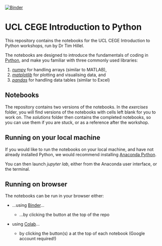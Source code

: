 [![Binder](https://mybinder.org/badge_logo.svg)](https://mybinder.org/v2/gh/big-ucl/intro-python/HEAD)

# UCL CEGE Introduction to Python

This repository contains the notebooks for the UCL CEGE Introduction to Python workshops, run by Dr Tim Hillel. 

The notebooks are designed to introduce the fundamentals of coding in [Python](https://docs.python.org/3/), and make you familiar with three commonly used libraries:
1. [*numpy*](https://numpy.org/doc/1.23/) for handling arrays (similar to MATLAB), 
2. [*matplotlib*](https://numpy.org/doc/stable/index.html) for plotting and visualising data, and 
3. [*pandas*](https://pandas.pydata.org/docs/) for handling data tables (similar to Excel)

## Notebooks

The repository contains two versions of the notebooks. In the *exercises* folder, you will find versions of the notebooks with cells left blank for you to work on. The *solutions* folder then contains the completed notebooks, so you can use them if you are stuck, or as a reference after the workshop. 

## Running on your local machine

If you would like to run the notebooks on your local machine, and have not already installed Python, we would recommend installing [Anaconda Python](https://www.anaconda.com/products/distribution).

You can then launch *jupyter lab*, either from the Anaconda user interface, or the terminal. 


## Running on browser

The notebooks can be run in your browser either:

* ...using [Binder](https://mybinder.org/)...
  
  * ...by clicking the button at the top of the repo
  
* using [Colab](https://colab.research.google.com/)...
  
  * by clicking the button(s) a at the top of each notebook (Google account required!)
